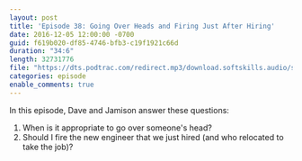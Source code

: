 ```yaml
---
layout: post
title: 'Episode 38: Going Over Heads and Firing Just After Hiring'
date: 2016-12-05 12:00:00 -0700
guid: f619b020-df85-4746-bfb3-c19f1921c66d
duration: "34:6"
length: 32731776
file: "https://dts.podtrac.com/redirect.mp3/download.softskills.audio/sse-038.mp3"
categories: episode
enable_comments: true
---
```


In this episode, Dave and Jamison answer these questions:

1. When is it appropriate to go over someone's head?
2. Should I fire the new engineer that we just hired (and who relocated to take the job)?
